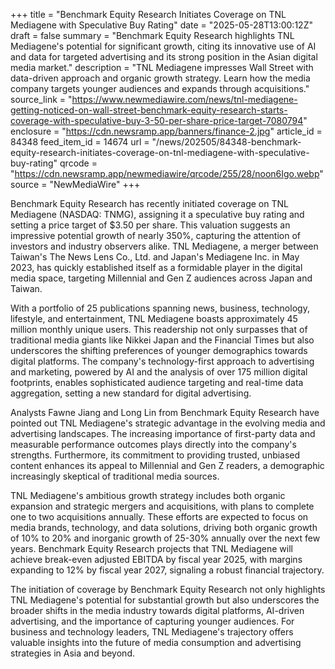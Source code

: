 +++
title = "Benchmark Equity Research Initiates Coverage on TNL Mediagene with Speculative Buy Rating"
date = "2025-05-28T13:00:12Z"
draft = false
summary = "Benchmark Equity Research highlights TNL Mediagene's potential for significant growth, citing its innovative use of AI and data for targeted advertising and its strong position in the Asian digital media market."
description = "TNL Mediagene impresses Wall Street with data-driven approach and organic growth strategy. Learn how the media company targets younger audiences and expands through acquisitions."
source_link = "https://www.newmediawire.com/news/tnl-mediagene-getting-noticed-on-wall-street-benchmark-equity-research-starts-coverage-with-speculative-buy-3-50-per-share-price-target-7080794"
enclosure = "https://cdn.newsramp.app/banners/finance-2.jpg"
article_id = 84348
feed_item_id = 14674
url = "/news/202505/84348-benchmark-equity-research-initiates-coverage-on-tnl-mediagene-with-speculative-buy-rating"
qrcode = "https://cdn.newsramp.app/newmediawire/qrcode/255/28/noon6Igo.webp"
source = "NewMediaWire"
+++

<p>Benchmark Equity Research has recently initiated coverage on TNL Mediagene (NASDAQ: TNMG), assigning it a speculative buy rating and setting a price target of $3.50 per share. This valuation suggests an impressive potential growth of nearly 350%, capturing the attention of investors and industry observers alike. TNL Mediagene, a merger between Taiwan's The News Lens Co., Ltd. and Japan's Mediagene Inc. in May 2023, has quickly established itself as a formidable player in the digital media space, targeting Millennial and Gen Z audiences across Japan and Taiwan.</p><p>With a portfolio of 25 publications spanning news, business, technology, lifestyle, and entertainment, TNL Mediagene boasts approximately 45 million monthly unique users. This readership not only surpasses that of traditional media giants like Nikkei Japan and the Financial Times but also underscores the shifting preferences of younger demographics towards digital platforms. The company's technology-first approach to advertising and marketing, powered by AI and the analysis of over 175 million digital footprints, enables sophisticated audience targeting and real-time data aggregation, setting a new standard for digital advertising.</p><p>Analysts Fawne Jiang and Long Lin from Benchmark Equity Research have pointed out TNL Mediagene's strategic advantage in the evolving media and advertising landscapes. The increasing importance of first-party data and measurable performance outcomes plays directly into the company's strengths. Furthermore, its commitment to providing trusted, unbiased content enhances its appeal to Millennial and Gen Z readers, a demographic increasingly skeptical of traditional media sources.</p><p>TNL Mediagene's ambitious growth strategy includes both organic expansion and strategic mergers and acquisitions, with plans to complete one to two acquisitions annually. These efforts are expected to focus on media brands, technology, and data solutions, driving both organic growth of 10% to 20% and inorganic growth of 25-30% annually over the next few years. Benchmark Equity Research projects that TNL Mediagene will achieve break-even adjusted EBITDA by fiscal year 2025, with margins expanding to 12% by fiscal year 2027, signaling a robust financial trajectory.</p><p>The initiation of coverage by Benchmark Equity Research not only highlights TNL Mediagene's potential for substantial growth but also underscores the broader shifts in the media industry towards digital platforms, AI-driven advertising, and the importance of capturing younger audiences. For business and technology leaders, TNL Mediagene's trajectory offers valuable insights into the future of media consumption and advertising strategies in Asia and beyond.</p>
